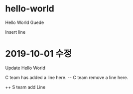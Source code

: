 # hello-world
Hello World Guede

Insert line
# 2019-10-01 수정
Update Hello World


C team has added a line here.
-- C team remove a line here.

++ S team add Line
